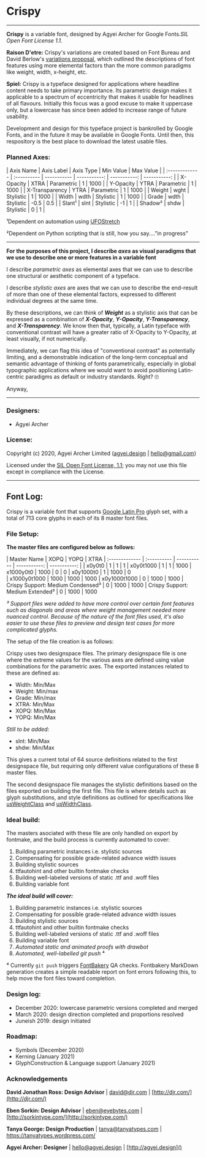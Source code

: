 # Crispy
___

**Crispy** is a variable font, designed by Agyei Archer for Google Fonts.*SIL Open Font License 1.1.*

**Raison D'etre:** Crispy's variations are created based on Font Bureau and David Berlow's [variations proposal](https://variationsguide.typenetwork.com/), which outlined the descriptions of font features using more elemental factors than the more common paradigms like weight, width, x-height, etc.

**Spiel:** Crispy is a typeface designed for applications where headline content needs to take primary importance. Its parametric design makes it applicable to a spectrum of eccentricity that makes it usable for headlines of all flav*ou*rs. Initially this focus was a good excuse to make it uppercase only, but a lowercase has since been added to increase range of future usability.

Development and design for this typeface project is bankrolled by Google Fonts, and in the future it may be available in Google Fonts. Until then, this respository is the best place to download the latest usable files.


### Planned Axes:

| Axis Name   | Axis Label | Axis Type     | Min Value  | Max Value |
| :------------- | :---------- | ----------- | -----------: | -----------: | -----------: |
|  X-Opacity | XTRA   | Parametric    | 1 | 1000  |
|  Y-Opacity | YTRA   | Parametric    | 1 | 1000  |
|  X-Transparency | YTRA   | Parametric    | 1 | 1000  |
|  Weight | wght   | Stylistic    | 1 | 1000 |
|  Width | wdth   | Stylistic    | 1 | 1000  |
|  Grade | wdth   | Stylistic    | -0.5 | 0.5  |
|  Slant¹ | slnt   | Stylistic   | -1 | 1 |
|  Shadow² | shdw   | Stylistic   | 0 | 1 |

¹Dependent on automation using [UFOStretch](https://ufostretch.typemytype.com/)

²Dependent on Python scripting that is still, how you say...."in progress"

___
**For the purposes of this project, I describe *axes* as visual paradigms that we use to describe one or more features in a variable font**

I describe *parametric axes* as elemental axes that we can use to describe one structural or aesthetic component of a typeface. 

I describe *stylistic axes* are axes that we can use to describe the end-result of more than one of these elemental factors, expressed to different individual degrees at the same time. 

By these descriptions, we can think of ***Weight*** as a stylistic axis that can be expressed as a combination of ***X-Opacity***, ***Y-Opacity***, ***Y-Transparency***, and ***X-Transparency***. We know then that, typically, a Latin typeface with conventional contrast will have a greater ratio of X-Opacity to Y-Opacity, at least visually, if not numerically. 

Immediately, we can flag this idea of "conventional contrast" as potentially limiting, and a demonstrable indication of the long-term conceptual and semantic advantage of thinking of fonts parametrically, especially in global typographic applications where we would want to avoid positioning Latin-centric paradigms as default or industry standards. Right? 🙄

Anyway,

___

### Designers:
* Agyei Archer

### License:
Copyright (c) 2020, Agyei Archer Limited ([agyei.design]() | hello@gmail.com)

Licensed under the [SIL Open Font License, 1.1](http://scripts.sil.org/OFL); you may not use this file except in compliance with the License.

___

## Font Log:


Crispy is a variable font that supports [Google Latin Pro](https://github.com/googlefonts/gftools/blob/master/Lib/gftools/encodings/GF%20Glyph%20Sets/GF-latin-pro_unique-glyphs.nam) glyph set, with a total of 713 core glyphs in each of its 8 master font files.

### File Setup:

**The master files are configured below as follows:**

| Master Name   | XOPQ | YOPQ     | XTRA 
| :------------- | :---------- | ----------- | -----------: | -----------: |
|  x0y0t0 | 1   | 1    | 1 
|  x0y0t1000 | 1   | 1    | 1000 
|  x1000y0t0 | 1000   | 0    | 0 
|  x0y1000t0 | 1   | 1000    | 0  
|  x1000y0t1000 | 1000   | 1000    | 1000
|  x0y1000t1000 | 0   | 1000    | 1000 
|  Crispy Support: Medium Condensed³ | 0   | 1000    | 1000 
|  Crispy Support: Medium Extended³ | 0   | 1000    | 1000 

*³ Support files were added to have more control over certain font features such as diagonals and areas where weight management needed more nuanced control. Because of the nature of the font files used, it's also easier to use these files to preview and design test cases for more complicated glyphs.*

The setup of the file creation is as follows:

Crispy uses two designspace files. The primary designspace file is one where the extreme values for the various axes are defined using value combinations for the parametric axes. The exported instances related to these are defined as:

* Width: Min/Max
* Weight: Min/max
* Grade: Min/max
* XTRA: Min/Max
* XOPQ: Min/Max
* YOPQ: Min/Max

*Still to be added:*

* slnt: Min/Max
* shdw: Min/Max

This gives a current total of 64 source definitions related to the first designspace file, but requiring only different value configurations of these 8 master files.

The second designspace file manages the stylistic definitions based on the files exported on building the first file. This file is where details such as glyph substitutions, and style definitions as outlined for specifications like [usWeightClass](https://docs.microsoft.com/en-us/typography/opentype/spec/os2#usweightclass) and [usWidthClass](https://docs.microsoft.com/en-us/typography/opentype/spec/os2#uswidthclass). 

### Ideal build:

The masters asociated with these file are only handled on export by fontmake, and the build process is currently automated to cover:

1. Building parametric instances i.e. stylistic sources
2. Compensating for possible grade-related advance width issues
3. Building stylistic sources
4. ttfautohint and other builtin fontmake checks
2. Building well-labeled versions of static .ttf and .woff files
3. Building variable font

***The ideal build will cover:***

1. Building parametric instances i.e. stylistic sources
2. Compensating for possible grade-related advance width issues
3. Building stylistic sources
4. ttfautohint and other builtin fontmake checks
2. Building well-labeled versions of static .ttf and .woff files
3. Building variable font
4. *Automated static and animated proofs with drawbot*
5. *Automated, well-labelled git push* ⁴

⁴ Currently `git push` triggers [FontBakery](https://github.com/googlefonts/fontbakery/) QA checks. Fontbakery MarkDown generation creates a simple readable report on font errors following this, to help move the font files toward completion.

### Design log:
* December 2020: lowercase parametric versions completed and merged
* March 2020: design direction completed and proportions resolved
* Juneish 2019: design initiated

### Roadmap:
* Symbols (December 2020)
* Kerning (January 2021)
* GlyphConstruction & Language support (January 2021)

### Acknowledgements

**David Jonathan Ross: Design Advisor** | david@djr.com | [http://djr.com/](http://djr.com/)

**Eben Sorkin: Design Advisor** | eben@eyebytes.com | [http://sorkintype.com/](http://sorkintype.com/)

**Tanya George: Design Production** | tanya@tanyatypes.com | [https://tanyatypes.wordpress.com/
](https://tanyatypes.wordpress.com/)

**Agyei Archer: Designer** | hello@agyei.design | [http://agyei.design]()